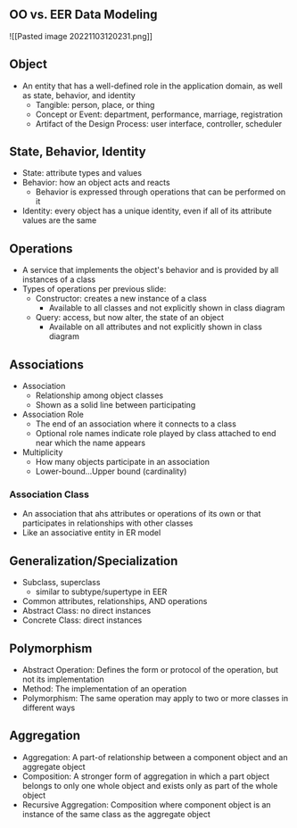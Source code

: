 ## OO vs. EER Data Modeling
![[Pasted image 20221103120231.png]]

## Object
- An entity that has a well-defined role in the application domain, as well as state, behavior, and identity
	- Tangible: person, place, or thing
	- Concept or Event: department, performance, marriage, registration
	- Artifact of the Design Process: user interface, controller, scheduler
## State, Behavior, Identity
- State: attribute types and values
- Behavior: how an object acts and reacts
	- Behavior is expressed through operations that can be performed on it
- Identity: every object has a unique identity, even if all of its attribute values are the same

## Operations
- A service that implements the object's behavior and is provided by all instances of a class
- Types of operations per previous slide:
	- Constructor: creates a new instance of a class
		- Available to all classes and not explicitly shown in class diagram
	- Query: access, but now alter, the state of an object
		- Available on all attributes and not explicitly shown in class diagram

## Associations
- Association
	- Relationship among object classes
	- Shown as a solid line between participating
- Association Role
	- The end of an association where it connects to a class
	- Optional role names indicate role played by class attached to end near which the name appears
- Multiplicity
	- How many objects participate in an association
	- Lower-bound...Upper bound (cardinality)

### Association Class
- An association that ahs attributes or operations of its own or that participates in relationships with other classes
- Like an associative entity in ER model

## Generalization/Specialization
- Subclass, superclass
	- similar to subtype/supertype in EER
- Common attributes, relationships, AND operations
- Abstract Class: no direct instances
- Concrete Class: direct instances

## Polymorphism
- Abstract Operation: Defines the form or protocol of the operation, but not its implementation
- Method: The implementation of an operation
- Polymorphism: The same operation may apply to two or more classes in different ways

## Aggregation
- Aggregation: A part-of relationship between a component object and an aggregate object
- Composition: A stronger form of aggregation in which a part object belongs to only one whole object and exists only as part of the whole object
- Recursive Aggregation: Composition where component object is an instance of the same class as the aggregate object